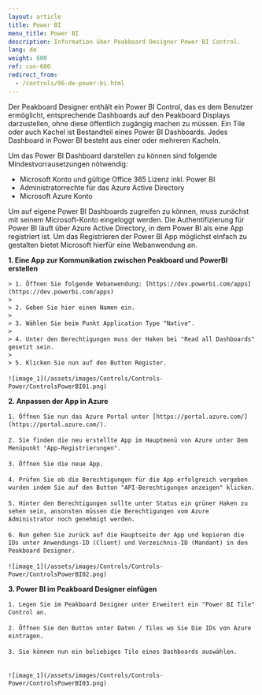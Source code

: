 ```yaml
---
layout: article
title: Power BI  
menu_title: Power BI
description: Information über Peakboard Designer Power BI Control.
lang: de
weight: 600
ref: con-600
redirect_from:
  - /controls/06-de-power-bi.html
---
```


Der Peakboard Designer enthält ein Power BI Control, das es dem Benutzer ermöglicht, entsprechende Dashboards auf den Peakboard Displays darzustellen, ohne diese öffentlich zugängig machen zu müssen. Ein Tile oder auch Kachel ist Bestandteil eines Power BI Dashboards. Jedes Dashboard in Power BI besteht aus einer oder mehreren Kacheln. 

Um das Power BI Dashboard darstellen zu können sind folgende Mindestvorrausetzungen nötwendig:

* Microsoft Konto und gültige Office 365 Lizenz inkl. Power BI
* Administratorrechte für das Azure Active Directory
* Microsoft Azure Konto

Um auf eigene Power BI Dashboards zugreifen zu können, muss zunächst mit seinem Microsoft-Konto eingeloggt werden. Die Authentifizierung für Power BI läuft über Azure Active Directory, in dem Power BI als eine App registriert ist.
Um das Registrieren der Power BI App möglichst einfach zu gestalten bietet Microsoft hierfür eine Webanwendung an.


**1. Eine App zur Kommunikation zwischen Peakboard und PowerBI erstellen**

    > 1. Öffnen Sie folgende Webanwendung: [https://dev.powerbi.com/apps](https://dev.powerbi.com/apps)
    >
    > 2. Geben Sie hier einen Namen ein.
    >
    > 3. Wählen Sie beim Punkt Application Type "Native".
    >
    > 4. Unter den Berechtigungen muss der Haken bei "Read all Dashboards" gesetzt sein.
    >
    > 5. Klicken Sie nun auf den Button Register. 
    
    ![image_1](/assets/images/Controls/Controls-Power/ControlsPowerBI01.png)


**2. Anpassen der App in Azure**

    1. Öffnen Sie nun das Azure Portal unter [https://portal.azure.com/](https://portal.azure.com/).

    2. Sie finden die neu erstellte App im Hauptmenü von Azure unter Dem Menüpunkt "App-Registrierungen".

    3. Öffnen Sie die neue App.

    4. Prüfen Sie ob die Berechtigungen für die App erfolgreich vergeben wurden indem Sie auf den Button "API-Berechtigungen anzeigen" klicken.

    5. Hinter den Berechtigungen sollte unter Status ein grüner Haken zu sehen sein, ansonsten müssen die Berechtigungen vom Azure Administrator noch genehmigt werden.

    6. Nun gehen Sie zurück auf die Hauptseite der App und kopieren die IDs unter Anwendungs-ID (Client) und Verzeichnis-ID (Mandant) in den Peakboard Designer.
    
    ![image_1](/assets/images/Controls/Controls-Power/ControlsPowerBI02.png)

**3. Power BI im Peakboard Designer einfügen**

    1. Legen Sie im Peakboard Designer unter Erweitert ein "Power BI Tile" Control an.

    2. Öffnen Sie den Button unter Daten / Tiles wo Sie Die IDs von Azure eintragen.

    3. Sie können nun ein beliebiges Tile eines Dashboards auswählen.


    ![image_1](/assets/images/Controls/Controls-Power/ControlsPowerBI03.png)
